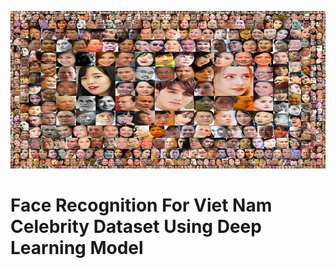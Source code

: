 ![Challenge background](images/VN_celeb_challenge.jpg)
# Face Recognition For Viet Nam Celebrity Dataset Using Deep Learning Model  